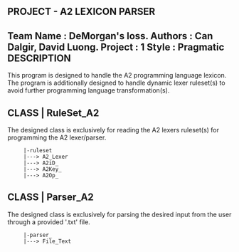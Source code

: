 PROJECT - A2 LEXICON PARSER
----------------------------------------------------------------
   Team Name : DeMorgan's loss.
   Authors   : Can Dalgir, David Luong.
   Project   : 1
   Style     : Pragmatic
DESCRIPTION
----------------------------------------------------------------
  This program is designed to handle the A2 programming language
  lexicon. The program is additionally designed to handle dynamic
  lexer ruleset(s) to avoid further programming language 
  transformation(s).

CLASS | RuleSet_A2
----------------------------------------------------------------
  The designed class is exclusively for reading the A2 lexers
  ruleset(s) for programming the A2 lexer/parser.
  
         |-ruleset        
         |---> A2_Lexer
         |---> A2iD_
         |---> A2Key_
         |---> A2Op_

CLASS | Parser_A2
----------------------------------------------------------------
  The designed class is exclusively for parsing the desired
  input from the user through a provided '.txt' file.
  
         |-parser_
         |---> File_Text

